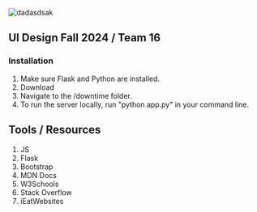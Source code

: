 ![dadasdsak](https://github.com/user-attachments/assets/63815582-b6d7-49b3-b6f8-76a3f0360bd9)

## UI Design Fall 2024 / Team 16

### Installation
1. Make sure Flask and Python are installed.
2. Download 
3. Navigate to the /downtime folder.
4. To run the server locally, run "python app.py" in your command line.

## Tools / Resources
1. JS
2. Flask
3. Bootstrap
4. MDN Docs
5. W3Schools
6. Stack Overflow
7. iEatWebsites
